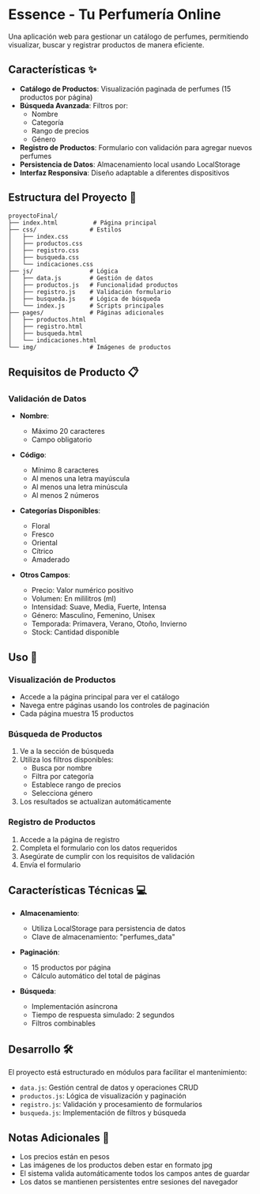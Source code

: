 # Essence - Tu Perfumería Online 

Una aplicación web para gestionar un catálogo de perfumes, permitiendo visualizar, buscar y registrar productos de manera eficiente.

## Características ✨

- **Catálogo de Productos**: Visualización paginada de perfumes (15 productos por página)
- **Búsqueda Avanzada**: Filtros por:
  - Nombre
  - Categoría
  - Rango de precios
  - Género
- **Registro de Productos**: Formulario con validación para agregar nuevos perfumes
- **Persistencia de Datos**: Almacenamiento local usando LocalStorage
- **Interfaz Responsiva**: Diseño adaptable a diferentes dispositivos

## Estructura del Proyecto 📁

```
proyectoFinal/
├── index.html          # Página principal
├── css/               # Estilos
│   ├── index.css
│   ├── productos.css
│   ├── registro.css
│   ├── busqueda.css
│   └── indicaciones.css
├── js/                # Lógica
│   ├── data.js        # Gestión de datos
│   ├── productos.js   # Funcionalidad productos
│   ├── registro.js    # Validación formulario
│   ├── busqueda.js    # Lógica de búsqueda
│   └── index.js       # Scripts principales
├── pages/             # Páginas adicionales
│   ├── productos.html
│   ├── registro.html
│   ├── busqueda.html
│   └── indicaciones.html
└── img/               # Imágenes de productos
```

## Requisitos de Producto 📋

### Validación de Datos

- **Nombre**: 
  - Máximo 20 caracteres
  - Campo obligatorio

- **Código**: 
  - Mínimo 8 caracteres
  - Al menos una letra mayúscula
  - Al menos una letra minúscula
  - Al menos 2 números

- **Categorías Disponibles**:
  - Floral
  - Fresco
  - Oriental
  - Cítrico
  - Amaderado

- **Otros Campos**:
  - Precio: Valor numérico positivo
  - Volumen: En mililitros (ml)
  - Intensidad: Suave, Media, Fuerte, Intensa
  - Género: Masculino, Femenino, Unisex
  - Temporada: Primavera, Verano, Otoño, Invierno
  - Stock: Cantidad disponible

## Uso 🚀

### Visualización de Productos

- Accede a la página principal para ver el catálogo
- Navega entre páginas usando los controles de paginación
- Cada página muestra 15 productos

### Búsqueda de Productos

1. Ve a la sección de búsqueda
2. Utiliza los filtros disponibles:
   - Busca por nombre
   - Filtra por categoría
   - Establece rango de precios
   - Selecciona género
3. Los resultados se actualizan automáticamente

### Registro de Productos

1. Accede a la página de registro
2. Completa el formulario con los datos requeridos
3. Asegúrate de cumplir con los requisitos de validación
4. Envía el formulario

## Características Técnicas 💻

- **Almacenamiento**: 
  - Utiliza LocalStorage para persistencia de datos
  - Clave de almacenamiento: "perfumes_data"

- **Paginación**:
  - 15 productos por página
  - Cálculo automático del total de páginas

- **Búsqueda**:
  - Implementación asíncrona
  - Tiempo de respuesta simulado: 2 segundos
  - Filtros combinables

## Desarrollo 🛠️

El proyecto está estructurado en módulos para facilitar el mantenimiento:

- `data.js`: Gestión central de datos y operaciones CRUD
- `productos.js`: Lógica de visualización y paginación
- `registro.js`: Validación y procesamiento de formularios
- `busqueda.js`: Implementación de filtros y búsqueda

## Notas Adicionales 📝

- Los precios están en pesos
- Las imágenes de los productos deben estar en formato jpg
- El sistema valida automáticamente todos los campos antes de guardar
- Los datos se mantienen persistentes entre sesiones del navegador
